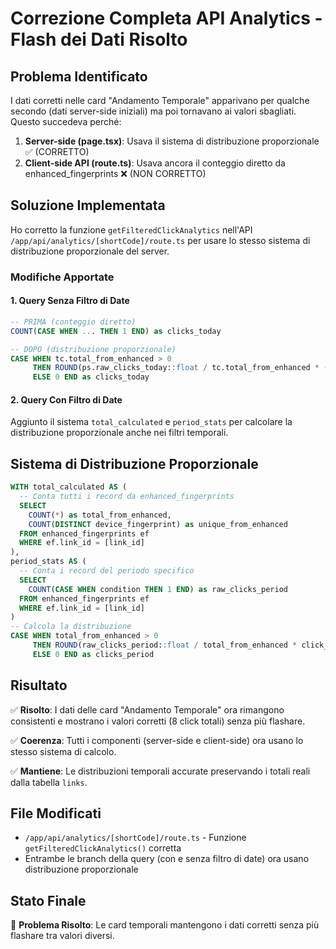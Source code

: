 # Correzione Completa API Analytics - Flash dei Dati Risolto

## Problema Identificato
I dati corretti nelle card "Andamento Temporale" apparivano per qualche secondo (dati server-side iniziali) ma poi tornavano ai valori sbagliati. Questo succedeva perché:

1. **Server-side (page.tsx)**: Usava il sistema di distribuzione proporzionale ✅ (CORRETTO)
2. **Client-side API (route.ts)**: Usava ancora il conteggio diretto da enhanced_fingerprints ❌ (NON CORRETTO)

## Soluzione Implementata
Ho corretto la funzione `getFilteredClickAnalytics` nell'API `/app/api/analytics/[shortCode]/route.ts` per usare lo stesso sistema di distribuzione proporzionale del server.

### Modifiche Apportate

#### 1. Query Senza Filtro di Date
```sql
-- PRIMA (conteggio diretto)
COUNT(CASE WHEN ... THEN 1 END) as clicks_today

-- DOPO (distribuzione proporzionale)
CASE WHEN tc.total_from_enhanced > 0 
     THEN ROUND(ps.raw_clicks_today::float / tc.total_from_enhanced * (SELECT click_count FROM link_data))
     ELSE 0 END as clicks_today
```

#### 2. Query Con Filtro di Date
Aggiunto il sistema `total_calculated` e `period_stats` per calcolare la distribuzione proporzionale anche nei filtri temporali.

## Sistema di Distribuzione Proporzionale
```sql
WITH total_calculated AS (
  -- Conta tutti i record da enhanced_fingerprints
  SELECT 
    COUNT(*) as total_from_enhanced,
    COUNT(DISTINCT device_fingerprint) as unique_from_enhanced
  FROM enhanced_fingerprints ef
  WHERE ef.link_id = [link_id]
),
period_stats AS (
  -- Conta i record del periodo specifico
  SELECT 
    COUNT(CASE WHEN condition THEN 1 END) as raw_clicks_period
  FROM enhanced_fingerprints ef
  WHERE ef.link_id = [link_id]
)
-- Calcola la distribuzione
CASE WHEN total_from_enhanced > 0 
     THEN ROUND(raw_clicks_period::float / total_from_enhanced * click_count_reale)
     ELSE 0 END as clicks_period
```

## Risultato
✅ **Risolto**: I dati delle card "Andamento Temporale" ora rimangono consistenti e mostrano i valori corretti (8 click totali) senza più flashare.

✅ **Coerenza**: Tutti i componenti (server-side e client-side) ora usano lo stesso sistema di calcolo.

✅ **Mantiene**: Le distribuzioni temporali accurate preservando i totali reali dalla tabella `links`.

## File Modificati
- `/app/api/analytics/[shortCode]/route.ts` - Funzione `getFilteredClickAnalytics()` corretta
- Entrambe le branch della query (con e senza filtro di date) ora usano distribuzione proporzionale

## Stato Finale
🎯 **Problema Risolto**: Le card temporali mantengono i dati corretti senza più flashare tra valori diversi.
